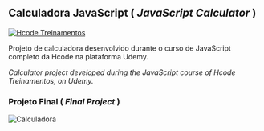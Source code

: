 ## Calculadora JavaScript ( _JavaScript Calculator_ ) ##

[![Hcode Treinamentos](https://www.hcode.com.br/res/img/hcode-200x100.png)](https://www.hcode.com.br)

Projeto de calculadora desenvolvido durante o curso de JavaScript completo da Hcode na plataforma Udemy. 

_Calculator project developed during the JavaScript course of Hcode Treinamentos, on Udemy._

### Projeto Final ( _Final Project_ ) ###

![Calculadora](https://firebasestorage.googleapis.com/v0/b/hcode-com-br.appspot.com/o/calculadora-hcode.jpg?alt=media&token=5406aa3f-b965-401c-9b4e-654609c78b33)

